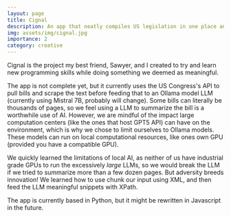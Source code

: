 ```yaml
---
layout: page
title: Cignal
description: An app that neatly compiles US legislation in one place and uses (local) LLM to summarize each article. 
img: assets/img/cignal.jpg
importance: 2
category: creative
---
```


Cignal is the project my best friend, Sawyer, and I created to try and learn new programming skills while doing something we deemed as meaningful. 

The app is not complete yet, but it currently uses the US Congress's API to pull bills and scrape the text before feeding that to an Ollama model LLM (currently using Mistral 7B, probably will change). Some bills can literally be thousands of pages, so we feel using a LLM to summarize the bill is a worthwhile use of AI. However, we are mindful of the impact large computation centers (like the ones that host GPT5 API) can have on the environment, which is why we chose to limit ourselves to Ollama models. These models can run on local computational resources, like ones own GPU (provided you have a compatible GPU). 

We quickly learned the limitations of local AI, as neither of us have industrial grade GPUs to run the excessively *large* LLMs, so we would break the LLM if we tried to summarize more than a few dozen pages. But adversity breeds innovation! We learned how to use chunk our input using XML, and then feed the LLM meaningful snippets with XPath.

The app is currently based in Python, but it might be rewritten in Javascript in the future.
